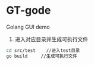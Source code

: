 # GT-gode
Golang GUI demo
1. 进入对应目录并生成可执行文件
``` bash
cd src/test    //进入test目录
go build     //生成可执行文件
```
